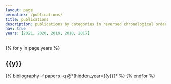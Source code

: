 ```yaml
---
layout: page
permalink: /publications/
title: publications
description: publications by categories in reversed chronological order. generated by jekyll-scholar.
nav: true
years: [2021, 2020, 2019, 2018, 2017]
---
```


<div class="publications">

{% for y in page.years %}
  <h2 class="year">{{y}}</h2>
  {% bibliography -f papers -q @*[hidden_year={{y}}]* %}
{% endfor %}

</div>